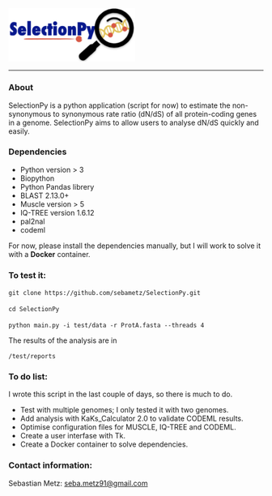 <img src = "logo/SelectionPy2.png" alt = "SelectionPy logo" width = 250px>

----------------------------------

### About
SelectionPy is a python application (script for now) to estimate the non-synonymous to synonymous rate ratio (dN/dS) of all protein-coding genes in a genome. SelectionPy aims to allow users to analyse dN/dS quickly and easily. 

### Dependencies
- Python version > 3
- Biopython
- Python Pandas librery
- BLAST 2.13.0+
- Muscle version > 5
- IQ-TREE version 1.6.12
- pal2nal
- codeml

For now, please install the dependencies manually, but I will work to solve it with a __Docker__ container.

### To test it:

    git clone https://github.com/sebametz/SelectionPy.git

    cd SelectionPy

    python main.py -i test/data -r ProtA.fasta --threads 4

The results of the analysis are in 
    
    /test/reports

### To do list:
I wrote this script in the last couple of days, so there is much to do.
- Test with multiple genomes; I only tested it with two genomes.
- Add analysis with KaKs_Calculator 2.0 to validate CODEML results.
- Optimise configuration files for MUSCLE, IQ-TREE and CODEML.
- Create a user interfase with Tk.
- Create a Docker container to solve dependencies.

### Contact information:

Sebastian Metz: seba.metz91@gmail.com